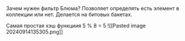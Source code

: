 Зачем нужен фильтр Блюма? Позволяет определять есть элемент в коллекции или нет.
Делается на битовых бакетах.

Самая простая хэш функциия 
5 % 8  = 5
![[Pasted image 20240914135305.png]]


